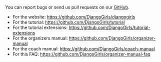 You can report bugs or send us pull requests on our [GitHub](https://github.com/DjangoGirls/).

- For the website: https://github.com/DjangoGirls/djangogirls
- For the tutorial: https://github.com/DjangoGirls/tutorial
- For the tutorial extensions: https://github.com/DjangoGirls/tutorial-extensions
- For the organizers manual: https://github.com/DjangoGirls/organizer-manual
- For the coach manual: https://github.com/DjangoGirls/coach-manual
- For this FAQ: https://github.com/DjangoGirls/organizer-manual-faq
